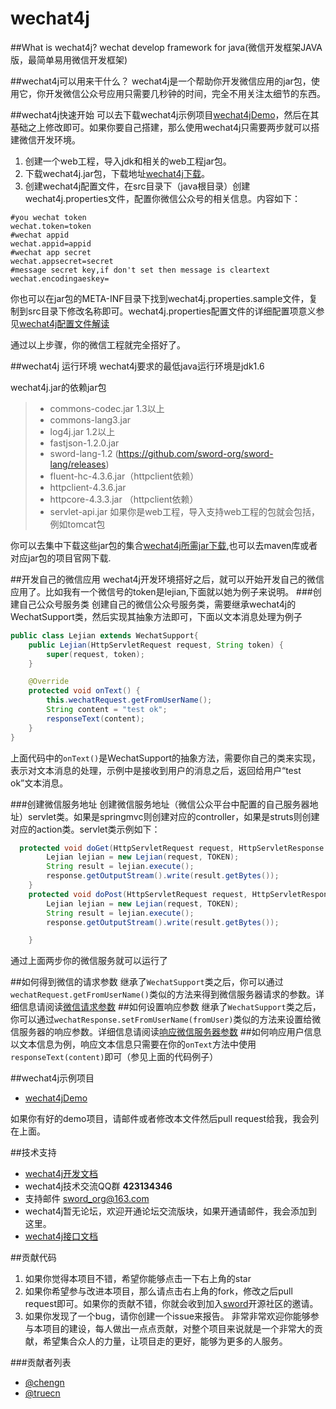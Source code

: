 ﻿wechat4j
========

##What is wechat4j?
wechat develop framework for java(微信开发框架JAVA版，最简单易用微信开发框架)

##wechat4j可以用来干什么？
  wechat4j是一个帮助你开发微信应用的jar包，使用它，你开发微信公众号应用只需要几秒钟的时间，完全不用关注太细节的东西。

##wechat4j快速开始
   可以去下载wechat4j示例项目[wechat4jDemo](https://github.com/repoproject/wechat4jDemo)，然后在其基础之上修改即可。如果你要自己搭建，那么使用wechat4j只需要两步就可以搭建微信开发环境。 
 1. 创建一个web工程，导入jdk和相关的web工程jar包。 
 2. 下载wechat4j.jar包，下载地址[wechat4j下载](https://github.com/sword-org/wechat4j/releases)。 
 3. 创建wechat4j配置文件，在src目录下（java根目录）创建wechat4j.properties文件，配置你微信公众号的相关信息。内容如下：
```properties
#you wechat token
wechat.token=token
#wechat appid
wechat.appid=appid
#wechat app secret
wechat.appsecret=secret
#message secret key,if don't set then message is cleartext
wechat.encodingaeskey=
```
你也可以在jar包的META-INF目录下找到wechat4j.properties.sample文件，复制到src目录下修改名称即可。wechat4j.properties配置文件的详细配置项意义参见[wechat4j配置文件解读](https://github.com/sword-org/wechat4j/wiki/wechat4j%E9%85%8D%E7%BD%AE%E6%96%87%E4%BB%B6%E8%A7%A3%E8%AF%BB)

通过以上步骤，你的微信工程就完全搭好了。

##wechat4j 运行环境
 wechat4j要求的最低java运行环境是jdk1.6  

 wechat4j.jar的依赖jar包
> * commons-codec.jar  1.3以上
> * commons-lang3.jar
> * log4j.jar 1.2以上
> * fastjson-1.2.0.jar
> * sword-lang-1.2 (https://github.com/sword-org/sword-lang/releases)
> * fluent-hc-4.3.6.jar（httpclient依赖）
> * httpclient-4.3.6.jar
> * httpcore-4.3.3.jar （httpclient依赖）
> * servlet-api.jar  如果你是web工程，导入支持web工程的包就会包括，例如tomcat包

你可以去集中下载这些jar包的集合[wechat4j所需jar下载](http://files.cnblogs.com/chengn/wechat4j-lib.rar),也可以去maven库或者对应jar包的项目官网下载.

##开发自己的微信应用
 wechat4j开发环境搭好之后，就可以开始开发自己的微信应用了。比如我有一个微信号的token是lejian,下面就以她为例子来说明。
###创建自己公众号服务类
创建自己的微信公众号服务类，需要继承wechat4j的WechatSupport类，然后实现其抽象方法即可，下面以文本消息处理为例子
```java
public class Lejian extends WechatSupport{
	public Lejian(HttpServletRequest request, String token) {
		super(request, token);
	}

	@Override
	protected void onText() {
		this.wechatRequest.getFromUserName();
		String content = "test ok";
		responseText(content);
	}
}
```
上面代码中的``onText()``是WechatSupport的抽象方法，需要你自己的类来实现，表示对文本消息的处理，示例中是接收到用户的消息之后，返回给用户“test ok”文本消息。
   
###创建微信服务地址
创建微信服务地址（微信公众平台中配置的自己服务器地址）servlet类。如果是springmvc则创建对应的controller，如果是struts则创建对应的action类。servlet类示例如下：
```java
  protected void doGet(HttpServletRequest request, HttpServletResponse response) throws ServletException, IOException {
		Lejian lejian = new Lejian(request, TOKEN);
		String result = lejian.execute();
		response.getOutputStream().write(result.getBytes());
	}
	protected void doPost(HttpServletRequest request, HttpServletResponse response) throws ServletException, IOException {
		Lejian lejian = new Lejian(request, TOKEN);
		String result = lejian.execute();
		response.getOutputStream().write(result.getBytes());

	}
```
通过上面两步你的微信服务就可以运行了

##如何得到微信的请求参数
继承了``WechatSupport``类之后，你可以通过``wechatRequest.getFromUserName()``类似的方法来得到微信服务器请求的参数。详细信息请阅读[微信请求参数](https://github.com/sword-org/wechat4j/wiki/%E5%BE%97%E5%88%B0%E5%BE%AE%E4%BF%A1%E8%AF%B7%E6%B1%82%E5%8F%82%E6%95%B0)
##如何设置响应参数
继承了``WechatSupport``类之后，你可以通过``wechatResponse.setFromUserName(fromUser)``类似的方法来设置给微信服务器的响应参数。详细信息请阅读[响应微信服务器参数](https://github.com/sword-org/wechat4j/wiki/%E8%AE%BE%E7%BD%AE%E5%93%8D%E5%BA%94%E5%BE%AE%E4%BF%A1%E5%8F%82%E6%95%B0)
##如何响应用户信息
以文本信息为例，响应文本信息只需要在你的``onText``方法中使用``responseText(content)``即可（参见上面的代码例子）

##wechat4j示例项目
* [wechat4jDemo](https://github.com/repoproject/wechat4jDemo)

如果你有好的demo项目，请邮件或者修改本文件然后pull request给我，我会列在上面。

##技术支持
* [wechat4j开发文档](https://github.com/sword-org/wechat4j/wiki) 
* wechat4j技术交流QQ群  **423134346**
* 支持邮件 sword_org@163.com
* wechat4j暂无论坛，欢迎开通论坛交流版块，如果开通请邮件，我会添加到这里。
* [wechat4j接口文档](http://www.chengn.com/wechat4j/api/)


##贡献代码

1. 如果你觉得本项目不错，希望你能够点击一下右上角的star
2. 如果你希望参与改进本项目，那么请点击右上角的fork，修改之后pull request即可。如果你的贡献不错，你就会收到加入[sword](https://github.com/sword-org)开源社区的邀请。
3. 如果你发现了一个bug，请你创建一个issue来报告。
非常非常欢迎你能够参与本项目的建设，每人做出一点点贡献，对整个项目来说就是一个非常大的贡献，希望集合众人的力量，让项目走的更好，能够为更多的人服务。

###贡献者列表
* [@chengn](https://github.com/chengn)
* [@truecn](https://github.com/truecn)














